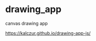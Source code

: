 # drawing_app
canvas drawing app

<a href="https://kalczur.github.io/drawing-app-js/">https://kalczur.github.io/drawing-app-js/</a>

